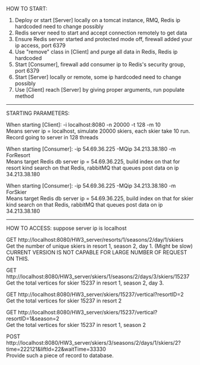 HOW TO START:

1. Deploy or start [Server] locally on a tomcat instance, RMQ, Redis ip hardcoded need to change possibly
2. Redis server need to start and accept connection remotely to get data
3. Ensure Redis server started and protected mode off, firewall added your ip access, port 6379
4. Use "remove" class in [Client] and purge all data in Redis, Redis ip hardcoded
5. Start [Consumer], firewall add consumer ip to Redis's security group, port 6379
6. Start [Server] locally or remote, some ip hardcoded need to change possibly
7. Use [Client] reach [Server] by giving proper arguments, run populate method



------------------------------------------------------------
STARTING PARAMETERS:

When starting [Client]: -i localhost:8080 -n 20000 -t 128 -m 10\
Means server ip = localhost, simulate 20000 skiers, each skier take 10 run. Record going to server in 128 threads

When starting [Consumer]: -ip 54.69.36.225 -MQip 34.213.38.180 -m ForResort\
Means target Redis db server ip = 54.69.36.225, build index on that for resort kind search on that Redis, rabbitMQ that queues post data on ip 34.213.38.180

When starting [Consumer]: -ip 54.69.36.225 -MQip 34.213.38.180 -m ForSkier\
Means target Redis db server ip = 54.69.36.225, build index on that for skier kind search on that Redis, rabbitMQ that queues post data on ip 34.213.38.180



------------------------------------------------------------
HOW TO ACCESS: suppose server ip is localhost

GET http://localhost:8080/HW3_server/resorts/1/seasons/2/day/1/skiers \
Get the number of unique skiers in resort 1, season 2, day 1. (Might be slow)
CURRENT VERSION IS NOT CAPABLE FOR LARGE NUMBER OF REQUEST ON THIS.

GET http://localhost:8080/HW3_server/skiers/1/seasons/2/days/3/skiers/15237 \
Get the total vertices for skier 15237 in resort 1, season 2, day 3.

GET http://localhost:8080/HW3_server/skiers/15237/vertical?resortID=2 \
Get the total vertices for skier 15237 in resort 2

GET http://localhost:8080/HW3_server/skiers/15237/vertical?resortID=1&season=2 \
Get the total vertices for skier 15237 in resort 1, season 2

POST http://localhost:8080/HW3_server/skiers/3/seasons/2/days/1/skiers/2?time=222121&liftId=22&waitTime=33330 \
Provide such a piece of record to database.

